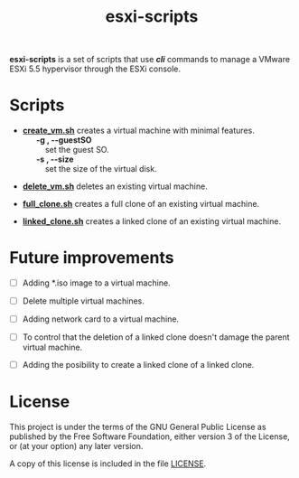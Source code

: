 <h1 align="center"> esxi-scripts </h1> <br>


**esxi-scripts** is a set of scripts that use ***cli*** commands to manage a VMware ESXi 5.5 hypervisor through the ESXi console.

# Scripts

- **[create_vm.sh](./scripts/create_vm.sh)** creates a virtual machine with minimal features.  
&nbsp;&nbsp;&nbsp;&nbsp;&nbsp;&nbsp;**-g , --guestSO**   
&nbsp;&nbsp;&nbsp;&nbsp;&nbsp;&nbsp;&nbsp;&nbsp;&nbsp;&nbsp;set the guest SO.    
&nbsp;&nbsp;&nbsp;&nbsp;&nbsp;&nbsp;**-s , --size**  
&nbsp;&nbsp;&nbsp;&nbsp;&nbsp;&nbsp;&nbsp;&nbsp;&nbsp;&nbsp;set the size of the virtual disk.
     
- **[delete_vm.sh](./scripts/delete_vm.sh)** deletes an existing virtual machine.

- **[full_clone.sh](./scripts/full_clone.sh)** creates a full clone of an existing virtual machine.
 
- **[linked_clone.sh](./scripts/linked_clone.sh)**  creates a linked clone of an existing virtual machine.

# Future improvements

- [ ] Adding *.iso image to a virtual machine.
- [ ] Delete multiple virtual machines.
- [ ] Adding network card to a virtual machine.
- [ ] To control that the deletion of a linked clone doesn't damage the parent virtual machine.
- [ ] Adding the posibility to create a linked clone of a linked clone.


# License

This project is under the terms of the GNU General Public License as published by the Free Software Foundation, either version 3 of the License, or (at your option) any later version.  

A copy of this license is included in the file [LICENSE](https://github.com/eeuardogr/esxi-scripts/blob/master/LICENSE).
